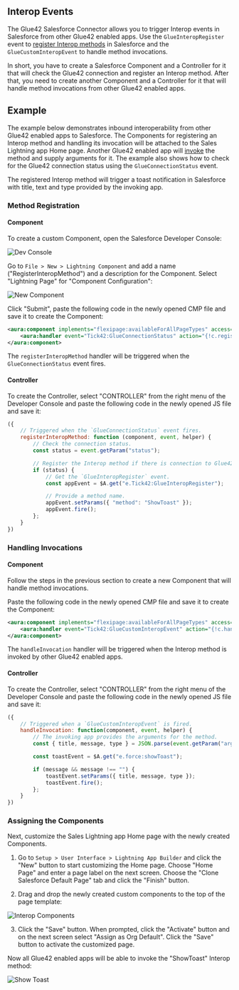 ## Interop Events

The Glue42 Salesforce Connector allows you to trigger Interop events in Salesforce from other Glue42 enabled apps. Use the `GlueInteropRegister` event to [register Interop methods](../../../glue42-concepts/data-sharing-between-apps/interop/javascript/index.html#method_registration) in Salesforce and the `GlueCustomInteropEvent` to handle method invocations.

In short, you have to create a Salesforce Component and a Controller for it that will check the Glue42 connection and register an Interop method. After that, you need to create another Component and a Controller for it that will handle method invocations from other Glue42 enabled apps.

## Example

The example below demonstrates inbound interoperability from other Glue42 enabled apps to Salesforce. The Components for registering an Interop method and handling its invocation will be attached to the Sales Lightning app Home page. Another Glue42 enabled app will [invoke](../../../glue42-concepts/data-sharing-between-apps/interop/javascript/index.html#method_invocation) the method and supply arguments for it. The example also shows how to check for the Glue42 connection status using the `GlueConnectionStatus` event.

The registered Interop method will trigger a toast notification in Salesforce with title, text and type provided by the invoking app.

### Method Registration

#### Component

To create a custom Component, open the Salesforce Developer Console:

![Dev Console](../../../images/salesforce/dev-console.png)

Go to `File > New > Lightning Component` and add a name ("RegisterInteropMethod") and a description for the Component. Select "Lightning Page" for "Component Configuration":

![New Component](../../../images/salesforce/new-component-page.png)

Click "Submit", paste the following code in the newly opened CMP file and save it to create the Component:

```xml
<aura:component implements="flexipage:availableForAllPageTypes" access="global">
    <aura:handler event="Tick42:GlueConnectionStatus" action="{!c.registerInteropMethod}"/>
</aura:component>
```

The `registerInteropMethod` handler will be triggered when the `GlueConnectionStatus` event fires.

#### Controller

To create the Controller, select "CONTROLLER" from the right menu of the Developer Console and paste the following code in the newly opened JS file and save it:

```javascript
({
    // Triggered when the `GlueConnectionStatus` event fires.
    registerInteropMethod: function (component, event, helper) {
        // Check the connection status.
        const status = event.getParam("status");

        // Register the Interop method if there is connection to Glue42.
        if (status) {
            // Get the `GlueInteropRegister` event.
        	const appEvent = $A.get("e.Tick42:GlueInteropRegister");

            // Provide a method name.
            appEvent.setParams({ "method": "ShowToast" });
            appEvent.fire();
        };
    }
})
```

### Handling Invocations

#### Component

Follow the steps in the previous section to create a new Component that will handle method invocations.

Paste the following code in the newly opened CMP file and save it to create the Component:

```xml
<aura:component implements="flexipage:availableForAllPageTypes" access="global">
	<aura:handler event="Tick42:GlueCustomInteropEvent" action="{!c.handleInvocation}"/>
</aura:component>
```

The `handleInvocation` handler will be triggered when the Interop method is invoked by other Glue42 enabled apps.

#### Controller

To create the Controller, select "CONTROLLER" from the right menu of the Developer Console and paste the following code in the newly opened JS file and save it:

```javascript
({
    // Triggered when a `GlueCustomInteropEvent` is fired.
	handleInvocation: function(component, event, helper) {
        // The invoking app provides the arguments for the method.
        const { title, message, type } = JSON.parse(event.getParam("args"));

        const toastEvent = $A.get("e.force:showToast");

        if (message && message !== "") {
            toastEvent.setParams({ title, message, type });
            toastEvent.fire();
        };
	}
})
```

### Assigning the Components

Next, customize the Sales Lightning app Home page with the newly created Components.

1. Go to `Setup > User Interface > Lightning App Builder` and click the "New" button to start customizing the Home page. Choose "Home Page" and enter a page label on the next screen. Choose the "Clone Salesforce Default Page" tab and click the "Finish" button.

2. Drag and drop the newly created custom components to the top of the page template:

![Interop Components](../../../images/salesforce/interop-components.png)

3. Click the "Save" button. When prompted, click the "Activate" button and on the next screen select "Assign as Org Default". Click the "Save" button to activate the customized page.

Now all Glue42 enabled apps will be able to invoke the "ShowToast" Interop method:

![Show Toast](../../../images/salesforce/show-toast.gif)
